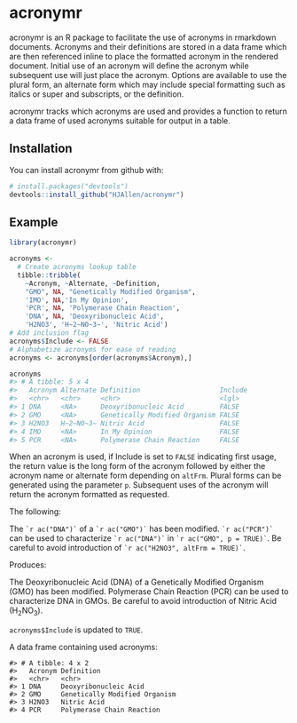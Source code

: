 
<!-- README.md is generated from README.Rmd. Please edit that file -->

# acronymr

acronymr is an R package to facilitate the use of acronyms in rmarkdown
documents. Acronyms and their definitions are stored in a data frame
which are then referenced inline to place the formatted acronym in the
rendered document. Initial use of an acronym will define the acronym
while subsequent use will just place the acronym. Options are available
to use the plural form, an alternate form which may include special
formatting such as italics or super and subscripts, or the definition.

acronymr tracks which acronyms are used and provides a function to
return a data frame of used acronyms suitable for output in a table.

## Installation

You can install acronymr from github with:

``` r
# install.packages("devtools")
devtools::install_github("HJAllen/acronymr")
```

## Example

``` r
library(acronymr)

acronyms <-
  # Create acronyms lookup table
  tibble::tribble(
    ~Acronym, ~Alternate, ~Definition,
    "GMO", NA, "Genetically Modified Organism",
    'IMO', NA,'In My Opinion',
    'PCR', NA, 'Polymerase Chain Reaction',
    'DNA', NA, 'Deoxyribonucleic Acid',
    'H2NO3', 'H~2~NO~3~', 'Nitric Acid')
# Add inclusion flag
acronyms$Include <- FALSE
# Alphabetize acronyms for ease of reading
acronyms <- acronyms[order(acronyms$Acronym),]

acronyms
#> # A tibble: 5 x 4
#>   Acronym Alternate Definition                    Include
#>   <chr>   <chr>     <chr>                         <lgl>  
#> 1 DNA     <NA>      Deoxyribonucleic Acid         FALSE  
#> 2 GMO     <NA>      Genetically Modified Organism FALSE  
#> 3 H2NO3   H~2~NO~3~ Nitric Acid                   FALSE  
#> 4 IMO     <NA>      In My Opinion                 FALSE  
#> 5 PCR     <NA>      Polymerase Chain Reaction     FALSE
```

When an acronym is used, if Include is set to `FALSE` indicating first
usage, the return value is the long form of the acronym followed by
either the acronym name or alternate form depending on `altFrm`. Plural
forms can be generated using the parameter `p`. Subsequent uses of the
acronym will return the acronym formatted as requested.

The following:

The `` `r ac("DNA")` `` of a `` `r ac("GMO")` `` has been modified.
`` `r ac("PCR")` `` can be used to characterize `` `r ac("DNA")` `` in
`` `r ac("GMO", p = TRUE)` ``. Be careful to avoid introduction of `` `r
ac("H2NO3", altFrm = TRUE)` ``.

Produces:

The Deoxyribonucleic Acid (DNA) of a Genetically Modified Organism (GMO)
has been modified. Polymerase Chain Reaction (PCR) can be used to
characterize DNA in GMOs. Be careful to avoid introduction of Nitric
Acid (H<sub>2</sub>NO<sub>3</sub>).

`acronyms$Include` is updated to `TRUE`.

A data frame containing used acronyms:

    #> # A tibble: 4 x 2
    #>   Acronym Definition                   
    #>   <chr>   <chr>                        
    #> 1 DNA     Deoxyribonucleic Acid        
    #> 2 GMO     Genetically Modified Organism
    #> 3 H2NO3   Nitric Acid                  
    #> 4 PCR     Polymerase Chain Reaction
